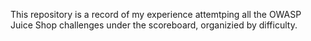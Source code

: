 This repository is a record of my experience attemtping all the OWASP Juice Shop challenges under the scoreboard, organizied by difficulty.